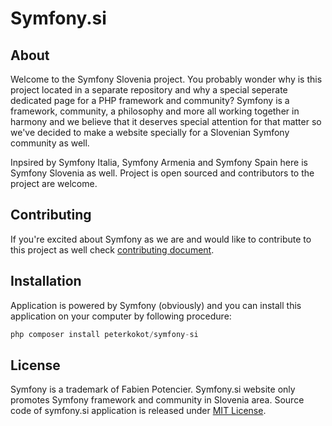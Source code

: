 # Symfony.si

## About

Welcome to the Symfony Slovenia project. You probably wonder why is this project located in a separate repository and why a special seperate dedicated page for a PHP framework and community?
Symfony is a framework, community, a philosophy and more all working together in harmony and we believe that it deserves special attention for that matter so we've decided to make a website specially for a Slovenian Symfony community as well.

Inpsired by Symfony Italia, Symfony Armenia and Symfony Spain here is Symfony Slovenia as well. Project is open sourced and contributors to the project are welcome.


## Contributing

If you're excited about Symfony as we are and would like to contribute to this project as well check [contributing document](CONTRIBUTING.md).


## Installation

Application is powered by Symfony (obviously) and you can install this application on your computer by following procedure:

```php
php composer install peterkokot/symfony-si

```

## License

Symfony is a trademark of Fabien Potencier. Symfony.si website only promotes Symfony framework and community in Slovenia area.
Source code of symfony.si application is released under [MIT License](LICENSE).
